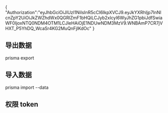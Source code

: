 ###
{
  "Authorization":"eyJhbGciOiJIUzI1NiIsInR5cCI6IkpXVCJ9.eyJkYXRhIjp7InNlcnZpY2UiOiJkZWZhdWx0QGRlZmF1bHQiLCJyb2xlcyI6WyJhZG1pbiJdfSwiaWF0IjoxNTQ0NDM4OTM1LCJleHAiOjE1NDUwNDM3MzV9.WNBAmP7CR7jVHXT_P5YhDQ_WcaSr4KG2MuQnFjlKdOc"
}

## 导出数据

prisma export

## 导入数据

prisma import --data

## 权限 token
